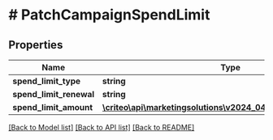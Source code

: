 # # PatchCampaignSpendLimit

## Properties

Name | Type | Description | Notes
------------ | ------------- | ------------- | -------------
**spend_limit_type** | **string** |  | [optional]
**spend_limit_renewal** | **string** |  | [optional]
**spend_limit_amount** | [**\criteo\api\marketingsolutions\v2024_04\Model\NillableDecimal**](NillableDecimal.md) |  | [optional]

[[Back to Model list]](../../README.md#models) [[Back to API list]](../../README.md#endpoints) [[Back to README]](../../README.md)
